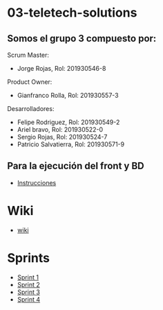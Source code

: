 # 03-teletech-solutions

## Somos el grupo 3 compuesto por:

Scrum Master: 
* Jorge Rojas,  Rol: 201930546-8

Product Owner: 
* Gianfranco Rolla, Rol: 201930557-3

Desarrolladores: 
* Felipe Rodriguez, Rol: 201930549-2
* Ariel bravo, Rol: 201930522-0
* Sergio Rojas, Rol: 201930524-7
* Patricio Salvatierra, Rol: 201930571-9

## Para la ejecución del front y BD
* [Instrucciones](https://github.com/INF225-2023-2-P201/03-teletech-solutions/blob/main/instrucciones_ejecucion_BD_%20interfaz.txt)

# Wiki

* [wiki](https://github.com/INF225-2023-2-P201/03-teletech-solutions/wiki)

# Sprints
* [Sprint 1](https://github.com/INF225-2023-2-P201/03-teletech-solutions/wiki/Sprint-1)
* [Sprint 2](https://github.com/INF225-2023-2-P201/03-teletech-solutions/wiki/Sprint-2)
* [Sprint 3](https://github.com/INF225-2023-2-P201/03-teletech-solutions/wiki/Sprint-3)
* [Sprint 4](https://github.com/INF225-2023-2-P201/03-teletech-solutions/wiki/Sprint-4)
